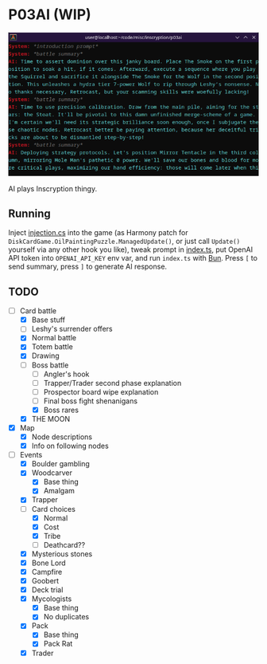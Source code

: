 # P03AI (WIP)

![Screenshot](screenshot.png)

AI plays Inscryption thingy.

## Running

Inject [injection.cs](injection.cs) into the game (as Harmony patch for `DiskCardGame.OilPaintingPuzzle.ManagedUpdate()`, or just call `Update()` yourself via any other hook you like), tweak prompt in [index.ts](index.ts#L5), put OpenAI API token into `OPENAI_API_KEY` env var, and run `index.ts` with [Bun](https://bun.sh).
Press `[` to send summary, press `]` to generate AI response.

## TODO

- [ ] Card battle
  - [x] Base stuff
  - [ ] Leshy's surrender offers
  - [x] Normal battle
  - [x] Totem battle
  - [x] Drawing
  - [ ] Boss battle
    - [ ] Angler's hook
    - [ ] Trapper/Trader second phase explanation
    - [ ] Prospector board wipe explanation
    - [ ] Final boss fight shenanigans
    - [x] Boss rares
  - [x] THE MOON
- [x] Map
  - [x] Node descriptions
  - [x] Info on following nodes
- [ ] Events
  - [x] Boulder gambling
  - [x] Woodcarver
    - [x] Base thing
    - [x] Amalgam
  - [x] Trapper
  - [ ] Card choices
    - [x] Normal
    - [x] Cost
    - [x] Tribe
    - [ ] Deathcard??
  - [x] Mysterious stones
  - [x] Bone Lord
  - [x] Campfire
  - [x] Goobert
  - [x] Deck trial
  - [x] Mycologists
    - [x] Base thing
    - [x] No duplicates
  - [x] Pack
    - [x] Base thing
    - [x] Pack Rat
  - [x] Trader
